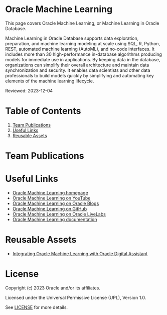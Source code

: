# Oracle Machine Learning

This page covers Oracle Machine Learning, or Machine Learning in Oracle Database.

Machine Learning in Oracle Database supports data exploration, preparation, and machine learning modeling at scale using SQL, R, Python, REST, automated machine learning (AutoML), and no-code interfaces. It includes more than 30 high-performance in-database algorithms producing models for immediate use in applications. By keeping data in the database, organizations can simplify their overall architecture and maintain data synchronization and security. It enables data scientists and other data professionals to build models quickly by simplifying and automating key elements of the machine learning lifecycle.

Reviewed: 2023-12-04


# Table of Contents

1. [Team Publications](#team-publications) 
2. [Useful Links](#useful-links)
3. [Reusable Assets](#reusable-assets)


# Team Publications


# Useful Links

- [Oracle Machine Learning homepage](https://www.oracle.com/artificial-intelligence/database-machine-learning/)
- [Oracle Machine Learning on YouTube](https://www.youtube.com/playlist?list=PLdtXkK5KBY57_y3Z0SW2cbCqGUPbfc94w)
- [Oracle Machine Learning on Oracle Blogs](https://blogs.oracle.com/machinelearning/)
- [Oracle Machine Learning on GitHub](https://github.com/oracle-samples/oracle-db-examples/tree/main/machine-learning)
- [Oracle Machine Learning on Oracle LiveLabs](https://apexapps.oracle.com/pls/apex/f?p=133:100:14606520475441::::SEARCH:oracle+machine+learning)
- [Oracle Machine Learning documentation](https://docs.oracle.com/en/database/oracle/machine-learning/)


# Reusable Assets

- [Integrating Oracle Machine Learning with Oracle Digital Assistant](https://www.youtube.com/watch?v=gA-HfDYV7ao)


# License

Copyright (c) 2023 Oracle and/or its affiliates.

Licensed under the Universal Permissive License (UPL), Version 1.0.

See [LICENSE](https://github.com/oracle-devrel/technology-engineering/blob/main/LICENSE) for more details.
